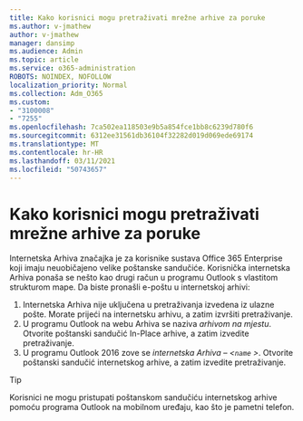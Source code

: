 ```yaml
---
title: Kako korisnici mogu pretraživati mrežne arhive za poruke
ms.author: v-jmathew
author: v-jmathew
manager: dansimp
ms.audience: Admin
ms.topic: article
ms.service: o365-administration
ROBOTS: NOINDEX, NOFOLLOW
localization_priority: Normal
ms.collection: Adm_O365
ms.custom:
- "3100008"
- "7255"
ms.openlocfilehash: 7ca502ea118503e9b5a854fce1bb8c6239d780f6
ms.sourcegitcommit: 6312ee31561db36104f32282d019d069ede69174
ms.translationtype: MT
ms.contentlocale: hr-HR
ms.lasthandoff: 03/11/2021
ms.locfileid: "50743657"
---
```

# <a name="how-users-can-search-their-online-archive-for-messages"></a>Kako korisnici mogu pretraživati mrežne arhive za poruke

Internetska Arhiva značajka je za korisnike sustava Office 365 Enterprise koji imaju neuobičajeno velike poštanske sandučiće. Korisnička internetska Arhiva ponaša se nešto kao drugi račun u programu Outlook s vlastitom strukturom mape. Da biste pronašli e-poštu u internetskoj arhivi:

1. Internetska Arhiva nije uključena u pretraživanja izvedena iz ulazne pošte. Morate prijeći na internetsku arhivu, a zatim izvršiti pretraživanje.
2. U programu Outlook na webu Arhiva se naziva *arhivom na mjestu*. Otvorite poštanski sandučić In-Place arhive, a zatim izvedite pretraživanje.
3. U programu Outlook 2016 zove se *internetska Arhiva – <`name` >*. Otvorite poštanski sandučić internetskog arhive, a zatim izvedite pretraživanje.

> [!TIP]
> Korisnici ne mogu pristupati poštanskom sandučiću internetskog arhive pomoću programa Outlook na mobilnom uređaju, kao što je pametni telefon.
